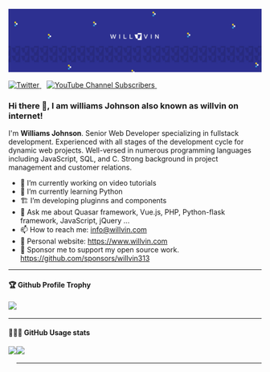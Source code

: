 [![Williams Johnson](https://github.com/willvin313/willvin313/blob/main/background-1.jpg)](https://www.willvin.com)

<p>
  <a href="https://twitter.com/iamwillvin">
    <img src="https://img.shields.io/twitter/follow/willvin?label=Follow%20willvin&style=social" alt="Twitter">
  </a>&ensp;
  <a href="https://www.youtube.com/channel/UCHCEiFFWcdcXhzgePJJtIZQ">
    <img alt="YouTube Channel Subscribers" src="https://img.shields.io/youtube/channel/subscribers/UCHCEiFFWcdcXhzgePJJtIZQ?style=social"  alt="YouTube">
  </a>&ensp;
</p>

### Hi there 👋, I am williams Johnson also known as willvin on internet!

I'm **Williams Johnson**. Senior Web Developer specializing in fullstack development. Experienced with all stages of the development cycle for dynamic web projects. Well-versed in numerous programming languages including JavaScript, SQL, and C. Strong background in project management and customer relations.

- 🔭 I’m currently working on video tutorials
- 🌱 I’m currently learning Python
- 🏗 I’m developing pluginns and components
- 💬 Ask me about Quasar framework, Vue.js, PHP, Python-flask framework, JavaScript, jQuery ... 
- 📫 How to reach me: info@willvin.com
- 🔗 Personal website: https://www.willvin.com
- 💖 Sponsor me to support my open source work. https://github.com/sponsors/willvin313 

---

<div>
  <h4>🏆 Github Profile Trophy</h4>
  <img src="https://github-profile-trophy.vercel.app/?username=willvin313&column=7"/>
</div>

---

<div>
  <h4>👨🏻‍💻 GitHub Usage stats</h4>
  <img height="170" align="left" src="https://github-readme-stats.vercel.app/api?username=willvin313&count_private=true&include_all_commits=true" />
  <img src="https://github-readme-stats.vercel.app/api/top-langs/?username=willvin313&layout=compact" />
</div>

---
